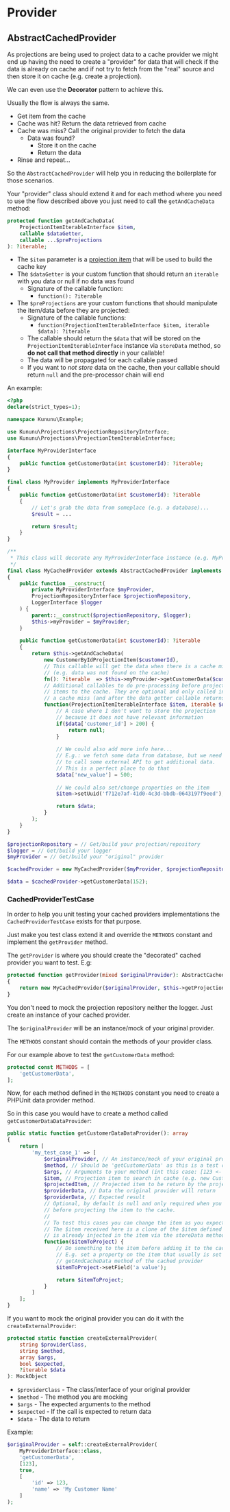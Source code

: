 # Provider

## AbstractCachedProvider

As projections are being used to project data to a cache provider we might end up having the need to create a "provider" for data that will check if the data is already on cache and if not try to fetch from the "real" source and then store it on cache (e.g. create a projection).

We can even use the **Decorator** pattern to achieve this.

Usually the flow is always the same.

- Get item from the cache
- Cache was hit? Return the data retrieved from cache
- Cache was miss? Call the original provider to fetch the data
    - Data was found?
        - Store it on the cache
        - Return the data
- Rinse and repeat...

So the `AbstractCachedProvider` will help you in reducing the boilerplate for those scenarios.

Your "provider" class should extend it and for each method where you need to use the flow described above you just need to call the `getAndCacheData` method:

```php
protected function getAndCacheData(
    ProjectionItemIterableInterface $item,
    callable $dataGetter,
    callable ...$preProjections
): ?iterable;
```

- The `$item` parameter is a [projection item](projection-item.md) that will be used to build the cache key
- The `$dataGetter` is your custom function that should return an `iterable` with you data or null if no data was found
    - Signature of the callable function:
        - `function(): ?iterable`
- The `$preProjections` are your custom functions that should manipulate the item/data before they are projected:
    - Signature of the callable functions:
        - `function(ProjectionItemIterableInterface $item, iterable $data): ?iterable`
    - The callable should return the `$data` that will be stored on the `ProjectionItemIterableInterface` instance via `storeData` method, so **do not call that method directly** in your callable!
    - The data will be propagated for each callable passed
    - If you want to *not store* data on the cache, then your callable should return `null` and the pre-processor chain will end

An example:

```php
<?php
declare(strict_types=1);

namespace Kununu\Example;

use Kununu\Projections\ProjectionRepositoryInterface;
use Kununu\Projections\ProjectionItemIterableInterface;

interface MyProviderInterface
{
    public function getCustomerData(int $customerId): ?iterable;
}

final class MyProvider implements MyProviderInterface
{
    public function getCustomerData(int $customerId): ?iterable
    {
        // Let's grab the data from someplace (e.g. a database)...
        $result = ...

        return $result;
    }
}

/**
 * This class will decorate any MyProviderInterface instance (e.g. MyProvider) to use projections and read/write from cache
 */
final class MyCachedProvider extends AbstractCachedProvider implements MyProviderInterface
{
    public function __construct(
        private MyProviderInterface $myProvider,
        ProjectionRepositoryInterface $projectionRepository,
        LoggerInterface $logger
    ) {
        parent::__construct($projectionRepository, $logger);
        $this->myProvider = $myProvider;
    }
    
    public function getCustomerData(int $customerId): ?iterable
    {
        return $this->getAndCacheData(
            new CustomerByIdProjectionItem($customerId),
            // This callable will get the data when there is a cache miss
            // (e.g. data was not found on the cache)
            fn(): ?iterable  => $this->myProvider->getCustomerData($customerId),
            // Additional callables to do pre-processing before projecting the
            // items to the cache. They are optional and only called in the event of
            // a cache miss (and after the data getter callable returns the data)
            function(ProjectionItemIterableInterface $item, iterable $data): ?iterable {
                // A case where I don't want to store the projection
                // because it does not have relevant information 
                if($data['customer_id'] > 200) {
                    return null;
                }
                
                // We could also add more info here...
				// E.g.: we fetch some data from database, but we need
				// to call some external API to get additional data.
				// This is a perfect place to do that
				$data['new_value'] = 500;
				
				// We could also set/change properties on the item
				$item->setUuid('f712e7af-41d0-4c3d-bbdb-0643197f9eed');

                return $data;
            }
        );        
    }
}

$projectionRepository = // Get/build your projection/repository
$logger = // Get/build your logger
$myProvider = // Get/build your "original" provider

$cachedProvider = new MyCachedProvider($myProvider, $projectionRepository, $logger);

$data = $cachedProvider->getCustomerData(152);
```

### CachedProviderTestCase

In order to help you unit testing your cached providers implementations the `CachedProviderTestCase` exists for that purpose.

Just make you test class extend it and override the `METHODS` constant and implement the `getProvider` method.

The `getProvider` is where you should create the "decorated" cached provider you want to test. E.g:

```php
protected function getProvider(mixed $originalProvider): AbstractCachedProvider
{
    return new MyCachedProvider($originalProvider, $this->getProjectionRepository(), $this->getLogger());
}
```

You don't need to mock the projection repository neither the logger. Just create an instance of your cached provider.

The `$originalProvider` will be an instance/mock of your original provider.

The `METHODS` constant should contain the methods of your provider class.

For our example above to test the `getCustomerData` method:

```php
protected const METHODS = [
    'getCustomerData',
];
```

Now, for each method defined in the `METHODS` constant you need to create a PHPUnit data provider method.

So in this case you would have to create a method called `getCustomerDataDataProvider`:

```php
public static function getCustomerDataDataProvider(): array
{
    return [
        'my_test_case_1' => [
            $originalProvider, // An instance/mock of your original provider 
            $method, // Should be 'getCustomerData' as this is a test case for that method
            $args, // Arguments to your method (int this case: [123 <- $customerId])
            $item, // Projection item to search in cache (e.g. new CustomerByIdProjectionItem(123))
            $projectedItem, // Projected item to be return by the projection repository (null to simulate a cache miss)
            $providerData, // Data the original provider will return
            $providerData, // Expected result
            // Optional, by default is null and only required when you are doing manipulations on your cached provider
            // before projecting the item to the cache.
            //
            // To test this cases you can change the item as you expect it before doing the projection
            // The $item received here is a clone of the $item defined above and if $providerData is iterable it
            // is already injected in the item via the storeData method
            function($itemToProject) {
                // Do something to the item before adding it to the cache
                // E.g. set a property on the item that usually is set on the pre-projection callables of the
                // getAndCacheData method of the cached provider              
                $itemToProject->setField('a value');

                return $itemToProject;
            }
        ]
    ]; 
}
```

If you want to mock the original provider you can do it with the `createExternalProvider`:

```php
protected static function createExternalProvider(
    string $providerClass,
    string $method,
    array $args,
    bool $expected,
    ?iterable $data
): MockObject
```

- `$providerClass` - The class/interface of your original provider
- `$method` - The method you are mocking
- `$args` - The expected arguments to the method
- `$expected` - If the call is expected to return data
- `$data` - The data to return

Example:

```php
$originalProvider = self::createExternalProvider(
    MyProviderInterface::class,
    'getCustomerData',
    [123],
    true,
    [
        'id' => 123,
        'name' => 'My Customer Name'
    ]
);
```
